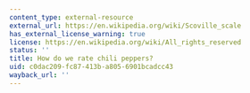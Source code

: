 ```yaml
---
content_type: external-resource
external_url: https://en.wikipedia.org/wiki/Scoville_scale
has_external_license_warning: true
license: https://en.wikipedia.org/wiki/All_rights_reserved
status: ''
title: How do we rate chili peppers?
uid: c0dac209-fc87-413b-a805-6901bcadcc43
wayback_url: ''
---
```

